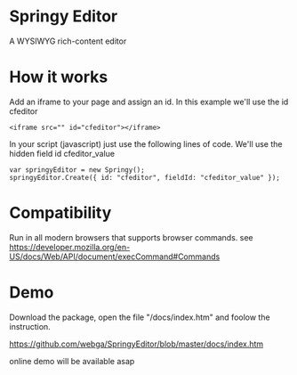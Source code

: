 Springy Editor
==========

A WYSIWYG rich-content editor

How it works
==========
Add an iframe to your page and assign an id. In this example we'll use the id cfeditor 
```
<iframe src="" id="cfeditor"></iframe>
```

In your script (javascript) just use the following lines of code.
We'll use the hidden field id cfeditor_value 
```
var springyEditor = new Springy();
springyEditor.Create({ id: "cfeditor", fieldId: "cfeditor_value" }); 
```

Compatibility
==========
Run in all modern browsers that supports browser commands. 
see https://developer.mozilla.org/en-US/docs/Web/API/document/execCommand#Commands

Demo
==========
Download the package, open the file "/docs/index.htm" and foolow the instruction.

https://github.com/webga/SpringyEditor/blob/master/docs/index.htm

online demo will be available asap